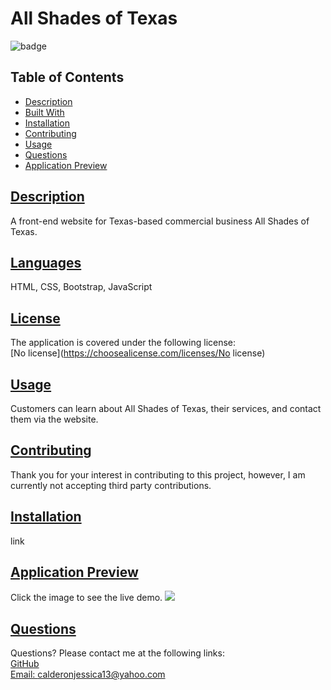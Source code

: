 # All Shades of Texas

![badge](https://img.shields.io/badge/Made%20with%20%E2%99%A5%20by%20-Jessica%20E.%20Calderon-blueviolet)

## Table of Contents

* [Description](#description)
* [Built With](#languages)
* [Installation](#installation)
* [Contributing](#contributing)
* [Usage](#usage)
* [Questions](#questions)
* [Application Preview](#application-preview)

## [Description](#table-of-contents)

A front-end website for Texas-based commercial business All Shades of Texas.

## [Languages](#table-of-contents)

HTML, CSS, Bootstrap, JavaScript

## [License](#table-of-contents)

The application is covered under the following license: <br>
    [No license](<https://choosealicense.com/licenses/No> license)

## [Usage](#table-of-contents)

Customers can learn about All Shades of Texas, their services, and contact them via the website.

## [Contributing](#table-of-contents)

Thank you for your interest in contributing to this project, however, I am currently not accepting third party contributions.

## [Installation](#table-of-contents)

link

## [Application Preview](#table-of-contents)

Click the image to see the live demo.
<a href='n' alt='preview video link'><img src='n'></a>

## [Questions](#table-of-contents)

Questions? Please contact me at the following links: <br>
[GitHub](https://github.com/jessica-calderon) <br>
[Email: calderonjessica13@yahoo.com](mailto:calderonjessica13@yahoo.com)
